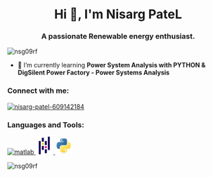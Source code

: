 <h1 align="center">Hi 👋, I'm Nisarg PateL</h1>
<h3 align="center">A passionate Renewable energy enthusiast.</h3>

<p align="left"> <img src="https://komarev.com/ghpvc/?username=nsg09rf&label=Profile%20views&color=0e75b6&style=flat" alt="nsg09rf" /> </p>

- 🌱 I’m currently learning **Power System Analysis with PYTHON & DigSilent Power Factory - Power Systems Analysis**

<h3 align="left">Connect with me:</h3>
<p align="left">
<a href="https://linkedin.com/in/nisarg-patel-609142184" target="blank"><img align="center" src="https://raw.githubusercontent.com/rahuldkjain/github-profile-readme-generator/master/src/images/icons/Social/linked-in-alt.svg" alt="nisarg-patel-609142184" height="30" width="40" /></a>
</p>

<h3 align="left">Languages and Tools:</h3>
<p align="left"> <a href="https://www.mathworks.com/" target="_blank" rel="noreferrer"> <img src="https://upload.wikimedia.org/wikipedia/commons/2/21/Matlab_Logo.png" alt="matlab" width="40" height="40"/> </a> <a href="https://pandas.pydata.org/" target="_blank" rel="noreferrer"> <img src="https://raw.githubusercontent.com/devicons/devicon/2ae2a900d2f041da66e950e4d48052658d850630/icons/pandas/pandas-original.svg" alt="pandas" width="40" height="40"/> </a> <a href="https://www.python.org" target="_blank" rel="noreferrer"> <img src="https://raw.githubusercontent.com/devicons/devicon/master/icons/python/python-original.svg" alt="python" width="40" height="40"/> </a> </p>

<p><img align="center" src="https://github-readme-stats.vercel.app/api/top-langs?username=nsg09rf&show_icons=true&locale=en&layout=compact" alt="nsg09rf" /></p>
